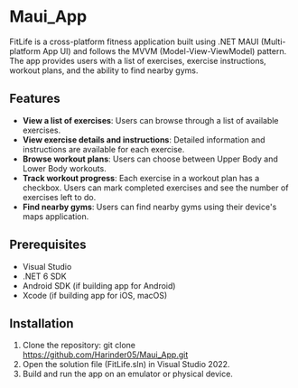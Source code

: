 # Maui_App
FitLife is a cross-platform fitness application built using .NET MAUI (Multi-platform App UI) and follows the MVVM (Model-View-ViewModel) pattern. The app provides users with a list of exercises, exercise instructions, workout plans, and the ability to find nearby gyms.

## Features

- **View a list of exercises**: Users can browse through a list of available exercises.
- **View exercise details and instructions**: Detailed information and instructions are available for each exercise.
- **Browse workout plans**: Users can choose between Upper Body and Lower Body workouts.
- **Track workout progress**: Each exercise in a workout plan has a checkbox. Users can mark completed exercises and see the number of exercises left to do.
- **Find nearby gyms**: Users can find nearby gyms using their device's maps application.

## Prerequisites
- Visual Studio
- .NET 6 SDK
- Android SDK (if building app for Android)
- Xcode (if building app for iOS, macOS)


## Installation
1. Clone the repository: git clone https://github.com/Harinder05/Maui_App.git
2. Open the solution file (FitLife.sln) in Visual Studio 2022.
3. Build and run the app on an emulator or physical device.
